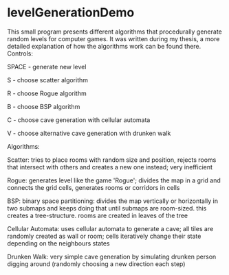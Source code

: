 levelGenerationDemo
===================

This small program presents different algorithms that procedurally generate random levels for computer games. It was written during my thesis, a more detailed explanation of how the algorithms work can be found there.
Controls:


SPACE - generate new level

S - choose scatter algorithm

R - choose Rogue algorithm

B - choose BSP algorithm

C - choose cave generation with cellular automata 

V - choose alternative cave generation with drunken walk 


Algorithms:

Scatter: tries to place rooms with random size and position, rejects rooms that intersect with others and creates a new one instead; very inefficient

Rogue: generates level like the game 'Rogue'; divides the map in a grid and connects the grid cells, generates rooms or corridors in cells

BSP: binary space partitioning: divides the map vertically or horizontally in two submaps and keeps doing that until submaps are room-sized. this creates a tree-structure. rooms are created in leaves of the tree 

Cellular Automata: uses cellular automata to generate a cave; all tiles are randomly created as wall or room; cells iteratively change their state depending on the neighbours states 

Drunken Walk: very simple cave generation by simulating drunken person digging around (randomly choosing a new direction each step)
